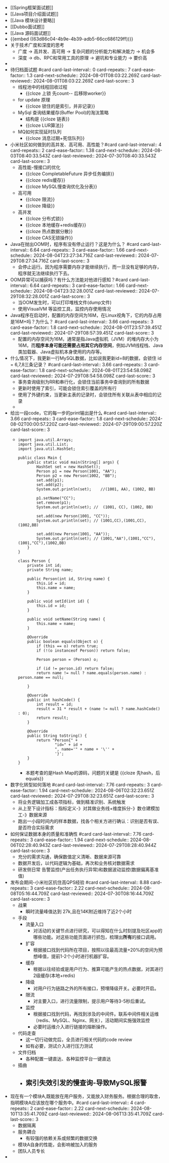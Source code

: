 - [[Spring框架面试题]]
- [[Java项目介绍面试题]]
- [[Java 模块设计要略]]
- [[Dubbo面试题]]
- [[Java 源码面试题]]
- {{embed ((63d86c04-4b9e-4b39-adb5-66cc686129ff))}}
- 关于技术广度和深度的思考
	- 广度 -> 高并发、高可用 -> 复杂问题的分析能力和解决能力 -> 机会多
	- 深度 -> db、RPC和常用工具的原理 -> 避坑和专业能力 -> 要价高
-
- 待归档面试题 #card
  card-last-interval:: 0
  card-repeats:: 7
  card-ease-factor:: 1.3
  card-next-schedule:: 2024-08-01T08:03:22.269Z
  card-last-reviewed:: 2024-08-01T08:03:22.269Z
  card-last-score:: 3
	- 线程池中的线程回收过程
		- {{cloze 上锁 先count-- 后移除worker}}
	- for update 原理
		- {{cloze 锁住的是索引，并非记录}}
	- MySql 查询结果缓存(Buffer Pool)的淘汰策略
		- 结构是 {{cloze 链表}}
		- {{cloze LUR算法}}
	- MQ如何实现延时队列
		- {{cloze 消息过期+死信队列}}
- 小米社区如何做到的高并发、高可用、高性能？#card
  card-last-interval:: 4
  card-repeats:: 2
  card-ease-factor:: 1.38
  card-next-schedule:: 2024-08-03T08:40:33.543Z
  card-last-reviewed:: 2024-07-30T08:40:33.543Z
  card-last-score:: 3
	- 高性能-慢接口的优化
		- {{cloze CompletableFuture 异步任务编排}}
		- {{cloze redis缓存}}
		- {{cloze MySQL慢查询优化及分表}}
	- 高可用
		- {{cloze 限流}}
		- {{cloze 降级}}
	- 高并发
		- {{cloze 分布式锁}}
		- {{cloze 本地缓存+redis缓存}}
		- {{cloze 热点数据分散}}
		- {{cloze CAS无锁操作}}
- Java在抛出OOM时，程序有没有停止运行？这是为什么？ #card
  card-last-interval:: 6.64
  card-repeats:: 3
  card-ease-factor:: 1.66
  card-next-schedule:: 2024-08-04T23:27:34.716Z
  card-last-reviewed:: 2024-07-29T08:27:34.716Z
  card-last-score:: 3
	- 会停止运行。因为程序需要内存才能继续执行，而一旦没有足够的内存，程序就无法继续执行下去。
- OOM异常可以捕获吗？有什么方法能对他进行感知？#card
  card-last-interval:: 6.64
  card-repeats:: 3
  card-ease-factor:: 1.66
  card-next-schedule:: 2024-08-04T23:32:28.001Z
  card-last-reviewed:: 2024-07-29T08:32:28.001Z
  card-last-score:: 3
	- 当OOM发生时，可以打印堆栈文件(dump文件)
	- 使用VisualVM 等监控工具，监控内存使用情况
- Java程序在启动时，配置的内存空间为16M，在Linux视角下，它的内存占用是16M+吗？为什么？ #card
  card-last-interval:: 3.66
  card-repeats:: 3
  card-ease-factor:: 1.8
  card-next-schedule:: 2024-08-01T23:57:39.451Z
  card-last-reviewed:: 2024-07-29T08:57:39.451Z
  card-last-score:: 3
	- 配置的内存空间为16M，通常是指Java虚拟机（JVM）的堆内存大小为16M，而**程序本身可能还需要占用其它内存空间**，例如JVM线程栈、Java类加载器、Java虚拟机本身使用的内存等。
- 什么情况下，我更新一行MySQL数据，比如说我更新id=8的数据，会锁住 id = 6,7,8三条记录？ #card
  card-last-interval:: 3.66
  card-repeats:: 3
  card-ease-factor:: 1.8
  card-next-schedule:: 2024-08-01T23:54:58.098Z
  card-last-reviewed:: 2024-07-29T08:54:58.098Z
  card-last-score:: 3
	- 事务查询级别为RR和串行化，会锁住当前事务中查询到的所有数据
	- 更新时使用了索引，可能会锁住索引覆盖的所有行
	- 使用了外键约束，当更新主表的记录时，会锁住所有关联从表中相应的记录
	-
- 给出一段code，它的每一步的print输出是什么 #card
  card-last-interval:: 3.66
  card-repeats:: 3
  card-ease-factor:: 1.8
  card-next-schedule:: 2024-08-02T00:00:57.220Z
  card-last-reviewed:: 2024-07-29T09:00:57.220Z
  card-last-score:: 3
	- ```
	  import java.util.Arrays;
	  import java.util.List;
	  import java.util.HashSet;
	  
	  public class Main {
	      public static void main(String[] args) {
	          HashSet set = new HashSet();
	          Person p1 = new Person(1001, "AA");
	          Person p2 = new Person(1002, "BB");
	          set.add(p1);
	          set.add(p2);
	          System.out.println(set);    //(1001, AA), (1002, BB)
	  	
	          p1.setName("CC"); 
	          set.remove(p1);
	          System.out.println(set); //  (1001, CC), (1002, BB)
	  	
	          set.add(new Person(1001, "CC"));
	          System.out.println(set); // (1001,CC),(1001,CC),(1002,BB)
	  
	          set.add(new Person(1001, "AA"));
	          System.out.println(set); // (1001,"AA"),(1001,"CC"),(1001,"CC"),(1002,BB)
	      }
	  }
	  
	  class Person {
	      private int id;
	      private String name;
	  
	      public Person(int id, String name) {
	          this.id = id;
	          this.name = name;
	      }
	  
	      public void setId(int id) {
	          this.id = id;
	      }
	  
	      public void setName(String name) {
	          this.name = name;
	      }
	  
	      @Override
	      public boolean equals(Object o) {
	          if (this == o) return true;
	          if (!(o instanceof Person)) return false;
	  
	          Person person = (Person) o;
	  
	          if (id != person.id) return false;
	          return name != null ? name.equals(person.name) : person.name == null;
	  
	      }
	  
	      @Override
	      public int hashCode() {
	          int result = id;
	          result = 31 * result + (name != null ? name.hashCode() : 0);
	          return result;
	      }
	  
	      @Override
	      public String toString() {
	          return "Person{" +
	                  "id=" + id +
	                  ", name='" + name + '\'' +
	                  '}';
	      }
	  }
	  ```
		- 本题考查的是Hash Map的源码，问题的关键是 {{cloze 先hash，后equals}}
- 数字化转型如何落地 #card
  card-last-interval:: 7.76
  card-repeats:: 3
  card-ease-factor:: 1.94
  card-next-schedule:: 2024-08-06T02:32:23.651Z
  card-last-reviewed:: 2024-07-29T08:32:23.651Z
  card-last-score:: 3
	- 将业务逻辑加工成各项指标，做到精准识别、系统触发
	- 从上至下设计指标：指标定义-》对其做业务线+维度拆分-》数仓建模加工-》数据来源
	- 跑出一小段时间内的样本数据，找各个相关方进行确认：识别是否有误、是否符合实际需求
- 如何保证数据本身的质量和准确性 #card
  card-last-interval:: 7.76
  card-repeats:: 3
  card-ease-factor:: 1.94
  card-next-schedule:: 2024-08-06T02:28:40.943Z
  card-last-reviewed:: 2024-07-29T08:28:40.944Z
  card-last-score:: 3
	- 充分的需求沟通，确保数值定义清晰、数据来源可靠
	- 数据开发后，以代码逻辑为基础，再次和业务核对数据需求
	- 研发侧日常 告警监控(产出任务执行异常)和数据波动监控(数据偏离基准值)
- 发布会期间-小米社区抗住高QPS经验 #card
  card-last-interval:: 8.88
  card-repeats:: 3
  card-ease-factor:: 2.22
  card-next-schedule:: 2024-08-08T05:16:44.709Z
  card-last-reviewed:: 2024-07-30T08:16:44.709Z
  card-last-score:: 3
	- 战果
		- 瞬时流量峰值达到 27k,且在14K附近维持了近2个小时
	- 手段
		- 流量入口
			- 对活动的关键节点进行研究，可以得知在什么时刻提及社区app的哪些功能。对这些功能页面进行抓包，梳理出**所有**的接口调用。
		- 扩容
			- 根据接口找到代码所在项目，按照以往最高流量+20%的空间为预想峰值，提前1-2个小时进行机器扩容。
		- 缓存
			- 根据以往经验或是用户行为、推算可能产生的热点数据，对其进行2级缓存(本地+redis)
		- 降级
			- 对用户行为链路之外的所有接口，预埋降级开关。必要时开启。
		- 限流
			- 对主要入口，进行流量限制，提示用户等待3-5秒后重试。
		- 监控
			- 根据接口找到代码，再找到涉及的中间件。联系中间件相关运维（redis、MySQL、Nginx、网关），活动期间实施强效监控
			- 必要时运维介入进行链接的熔断操作。
	- 代码走查
		- 这一切行动做完后，全员进行相关代码的code review
		- 如有必要，测试介入进行压力测试
	- 文件归档
		- 各种配置一键直达、各种监控平台一键直达
	- 插曲
		- 索引失效引发的慢查询-导致MySQL报警
			-
- 现在有一个模块A,既能放在用户服务，又能放入财务服务。根据合理的取舍，指明模块A应该放在哪个服务中。#card
  card-last-interval:: 4
  card-repeats:: 2
  card-ease-factor:: 2.22
  card-next-schedule:: 2024-08-10T13:35:41.709Z
  card-last-reviewed:: 2024-08-06T13:35:41.709Z
  card-last-score:: 3
	- 数据隔离
	- 服务耦合
		- 有较强的依赖关系或频繁的数据交换
	- 模块A自身的性能，会影响被加入的服务
	- 团队人员专长
-